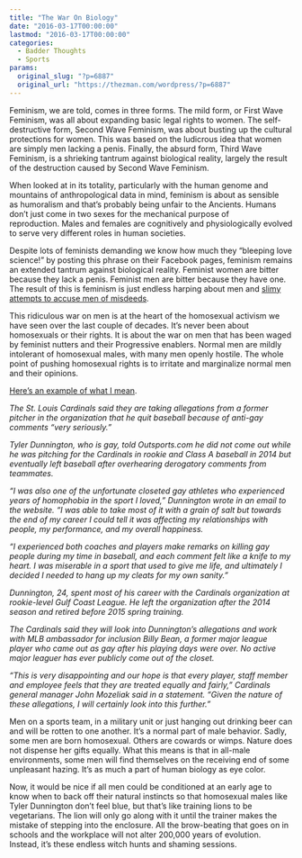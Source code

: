 ```yaml
---
title: "The War On Biology"
date: "2016-03-17T00:00:00"
lastmod: "2016-03-17T00:00:00"
categories:
  - Badder Thoughts
  - Sports
params:
  original_slug: "?p=6887"
  original_url: "https://thezman.com/wordpress/?p=6887"
---
```


Feminism, we are told, comes in three forms. The mild form, or
First Wave Feminism, was all about expanding basic legal rights to
women. The self-destructive form, Second Wave Feminism, was about
busting up the cultural protections for women. This was based on the
ludicrous idea that women are simply men lacking a penis. Finally, the
absurd form, Third Wave Feminism, is a shrieking tantrum against
biological reality, largely the result of the destruction caused by
Second Wave Feminism.

When looked at in its totality, particularly with the human genome and
mountains of anthropological data in mind, feminism is about as sensible
as humoralism and that’s probably being unfair to the Ancients. Humans
don’t just come in two sexes for the mechanical purpose of
reproduction. Males and females are cognitively and physiologically
evolved to serve very different roles in human societies.

Despite lots of feminists demanding we know how much they “bleeping love
science!” by posting this phrase on their Facebook pages, feminism
remains an extended tantrum against biological reality. Feminist women
are bitter because they lack a penis. Feminist men are bitter because
they have one. The result of this is feminism is just endless harping
about men and <a
href="http://www.thegatewaypundit.com/2016/03/wow-new-video-proves-michelle-fields-not-even-bumped-vy-trump-campaign-manager-lewendowski/"
rel="noopener" target="_blank">slimy attempts to accuse men
of misdeeds</a>.

This ridiculous war on men is at the heart of the homosexual activism we
have seen over the last couple of decades. It’s never been about
homosexuals or their rights. It is about the war on men that has been
waged by feminist nutters and their Progressive enablers. Normal men are
mildly intolerant of homosexual males, with many men openly hostile. The
whole point of pushing homosexual rights is to irritate and marginalize
normal men and their opinions.

<a
href="http://espn.go.com/mlb/story/_/id/14987597/st-louis-cardinals-look-allegations-former-pitcher-tyler-dunnington-anti-gay-comments"
rel="noopener" target="_blank">Here’s an example of what I mean</a>.

*The St. Louis Cardinals said they are taking allegations from a former
pitcher in the organization that he quit baseball because of anti-gay
comments “very seriously.”*

*Tyler Dunnington, who is gay, told Outsports.com he did not come out
while he was pitching for the Cardinals in rookie and Class A baseball
in 2014 but eventually left baseball after overhearing derogatory
comments from teammates.*

*“I was also one of the unfortunate closeted gay athletes who
experienced years of homophobia in the sport I loved,” Dunnington wrote
in an email to the website. “I was able to take most of it with a grain
of salt but towards the end of my career I could tell it was affecting
my relationships with people, my performance, and my overall happiness.*

*“I experienced both coaches and players make remarks on killing gay
people during my time in baseball, and each comment felt like a knife to
my heart. I was miserable in a sport that used to give me life, and
ultimately I decided I needed to hang up my cleats for my own sanity.”*

*Dunnington, 24, spent most of his career with the Cardinals
organization at rookie-level Gulf Coast League. He left the organization
after the 2014 season and retired before 2015 spring training.*

*The Cardinals said they will look into Dunnington’s allegations and
work with MLB ambassador for inclusion Billy Bean, a former major league
player who came out as gay after his playing days were over. No active
major leaguer has ever publicly come out of the closet.*

*“This is very disappointing and our hope is that every player, staff
member and employee feels that they are treated equally and fairly,”
Cardinals general manager John Mozeliak said in a statement. “Given the
nature of these allegations, I will certainly look into this further.”*

Men on a sports team, in a military unit or just hanging out drinking
beer can and will be rotten to one another. It’s a normal part of male
behavior. Sadly, some men are born homosexual. Others are cowards or
wimps. Nature does not dispense her gifts equally. What this means is
that in all-male environments, some men will find themselves on the
receiving end of some unpleasant hazing. It’s as much a part of human
biology as eye color.

Now, it would be nice if all men could be conditioned at an early age to
know when to back off their natural instincts so that homosexual males
like Tyler Dunnington don’t feel blue, but that’s like training lions to
be vegetarians. The lion will only go along with it until the trainer
makes the mistake of stepping into the enclosure. All the brow-beating
that goes on in schools and the workplace will not alter 200,000 years
of evolution. Instead, it’s these endless witch hunts and shaming
sessions.
